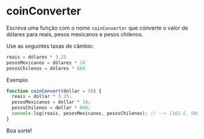 # coinConverter

Escreva uma função com o nome `coinConverter` que converte o valor de dólares
para reais, pesos mexicanos e pesos chilenos.

Use as seguintes taxas de câmbio:

```js
reais = dólares * 3.25
pesosMexicanos = dólares * 18
pesosChilenos = dólares * 660
```

Exemplo

```js
function coinConvert(dollar = 50) {
  reais = dollar * 3.25;
  pesosMexicanos = dollar * 18;
  pesosChilenos = dollar * 660;
  console.log(reais, pesosMexicanos, pesosChilenos); // --> [162.5, 900, 33000]
}
```

Boa sorte!
